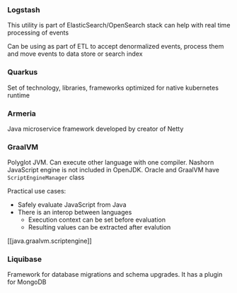 
### Logstash

This utility is part of ElasticSearch/OpenSearch stack can help with real time processing of events

Can be using as part of ETL to accept denormalized events, process them and move events to data store or search index

### Quarkus

Set of technology, libraries, frameworks optimized for native kubernetes runtime

### Armeria

Java microservice framework developed by creator of Netty

### GraalVM

Polyglot JVM. Can execute other language with one compiler.
Nashorn JavaScript engine is not included in OpenJDK. Oracle and GraalVM have `ScriptEngineManager` class

Practical use cases:

- Safely evaluate JavaScript from Java
- There is an interop between languages
  - Execution context can be set before evaluation
  - Resulting values can be extracted after evalution

[[java.graalvm.scriptengine]]

### Liquibase

Framework for database migrations and schema upgrades. It has a plugin for MongoDB
